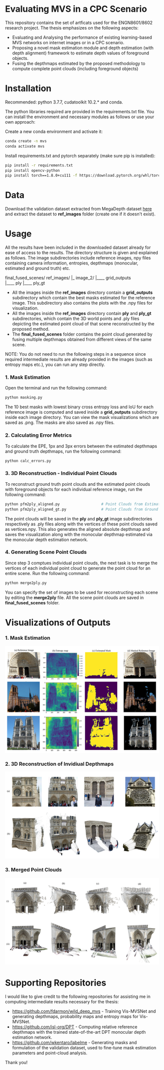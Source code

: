 # Evaluating MVS in a CPC Scenario

This repository contains the set of artficats used for the ENGN8601/8602 research project. The thesis emphasizes on the following aspects:

  - Evaluating and Analysing the performance of existing learning-based MVS networks on internet images or in a CPC scenario.
  - Proposing a novel mask estimation module and depth estimation (with depth alignment) framework to estimate depth values of foreground objects.
  - Fusing the depthmaps estimated by the proposed methodology to compute complete point clouds (including foreground objects)

# Installation

Recommended: python 3.7.7, cudatoolkit 10.2.* and conda.

The python libraries required are provided in the requirements.txt file. You can install the environment and necessary modules as follows or use your own approach:

Create a new conda environment and activate it:

```sh
conda create -n mvs
conda activate mvs
```
Install requirements.txt and pytorch separately (make sure pip is installed):
```sh
pip install -r requirements.txt
pip install opencv-python
pip install torch==1.8.0+cu111 -f https://download.pytorch.org/whl/torch_stable.html
```

# Data

Download the validation dataset extracted from MegaDepth dataset [here](https://drive.google.com/file/d/1WvmEYiduKSCVFcFzFqLuF1IQdgVmJZE9/view?usp=sharing) and extract the dataset to **ref_images** folder (create one if it doesn't exist).

# Usage

All the results have been included in the downloaded dataset already for ease of access to the results. The directory structure is given and explained as follows. The image subdirectories include reference images, npy files containing camera information, entropies, depthmaps (monocular, estimated and ground truth) etc. 

final\_fused\_scenes/
ref_images/
|_ image_2/
|____ grid_outputs   
|____ ply
|____ ply_gt



- All the images inside the  **ref_images** directory contain a **grid_outputs** subdirectory which contain the best masks estimated for the reference image. This subdirectory also contains the plots with the .npy files for visualization.
- All the images inside the  **ref_images** directory contain **ply** and **ply_gt** subdirectories, which contain the 3D world points and .ply files depicting the estimated point cloud of that scene reconstructed by the proposed method.  
- The **final_fused_scenes** folder contains the point cloud generated by fusing multiple depthmaps obtained from different views of the same scene. 

NOTE: You do not need to run the following steps in a sequence since required intermediate results are already provided in the images (such as entropy maps etc.), you can run any step directly. 

### 1. Mask Estimation

Open the terminal and run the following command:

```sh
python masking.py
```

The 10 best masks with lowest binary cross entropy loss and IoU for each reference image is computed and saved inside a **grid_outputs** subdirectory inside each image directory. You can view the mask visualizations which are saved as .png. The masks are also saved as .npy files. 

### 2. Calculating Error Metrics
To calculate the EPE, 1px and 3px errors between the estimated depthmaps and ground truth depthmaps, run the following command:
```sh
python calc_errors.py
```

### 3. 3D Reconstruction - Individual Point Clouds

To reconstruct ground truth point clouds and the estimated point clouds with foreground objects for each individual reference image, run the following command:

```sh
python pfm2ply_aligned.py                   # Point Clouds from Estimated Depthmaps (with foreground)
python pfm2ply_aligned_gt.py                # Point Clouds from Ground Truth Depthmaps
```

The point clouds will be saved in the **ply** and **ply_gt** image subdirectories respectively as .ply files along with the vertices of these point clouds saved as vertices.npy. This also generates the aligned absolute depthmap and saves the visualization along with the monocular depthmap estimated via the monocular depth estimation network. 

### 4. Generating Scene Point Clouds

Since step 3 comptues individual point clouds, the next task is to merge the vertices of each individual point cloud to generate the point cloud for an entire scene. Run the following command:

```python
python merge2ply.py
```

You can specify the set of images to be used for reconstructing each scene by editing the **merge2ply** file. All the scene point clouds are saved in **final_fused_scenes** folder.

# Visualizations of Outputs
### 1. Mask Estimation 
![masks](images/mask_est_outputs.png)
### 2. 3D Reconstruction of Invidiual Depthmaps
![3dr](images/best_samples.png)
### 3. Merged Point Clouds
![3dr scenes](images/3d_reconstruction_outputs_scene1.png)


# Supporting Repositories

I would like to give credit to the following repositories for assisting me in computing intermediate results necessary for the thesis:

  - https://github.com/fdarmon/wild_deep_mvs - Training Vis-MVSNet and generating depthmaps, probability maps and entropy maps for Vis-MVSNet.
  - https://github.com/isl-org/DPT - Computing relative reference depthmaps with the trained state-of-the-art DPT monocular depth estimation network.
  -  https://github.com/wkentaro/labelme - Generating masks and formulation of the validation dataset, used to fine-tune mask estimation parameters and point-cloud analysis.


Thank you!

